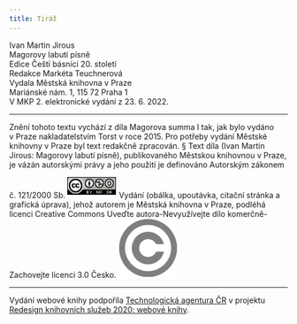 ```yaml
---
title: Tiráž
---
```


Ivan Martin Jirous    
Magorovy labutí písně  
Edice Čeští básníci 20. století  
Redakce Markéta Teuchnerová  
Vydala Městská knihovna v Praze  
Mariánské nám. 1, 115 72 Praha 1  
V MKP 2. elektronické vydání z 23. 6. 2022.

***

Znění tohoto textu vychází z díla Magorova summa I tak, jak bylo vydáno v Praze nakladatelstvím Torst v roce 2015. Pro potřeby vydání Městské knihovny v Praze byl text redakčně zpracován.
§
Text díla (Ivan Martin Jirous: Magorovy labutí písně), publikovaného Městskou knihovnou v Praze, je vázán autorskými právy a jeho použití je definováno Autorským zákonem č. 121/2000 Sb.
![Obraz14564.JPG](./resources/obraz14564_fmt.png)
Vydání (obálka, upoutávka, citační stránka a grafická úprava), jehož autorem je Městská knihovna v Praze, podléhá licenci Creative Commons Uveďte autora-Nevyužívejte dílo komerčně-Zachovejte licenci 3.0 Česko.
![Obraz14571.PNG](./resources/obraz14571_fmt.png)

***

Vydání webové knihy podpořila [Technologická agentura ČR](https://www.tacr.cz/) v projektu [Redesign knihovních služeb 2020: webové knihy](https://starfos.tacr.cz/cs/project/TL04000391).